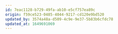 ```yaml
---
id: 7eac1128-b729-49fa-ab10-e5cf757ea89c
origin: f59ce523-0485-4044-9217-cd120e9bd520
updated_by: 3574a48a-d509-4c9e-9e37-5b83b6cfdc78
updated_at: 1649691069
---
```

